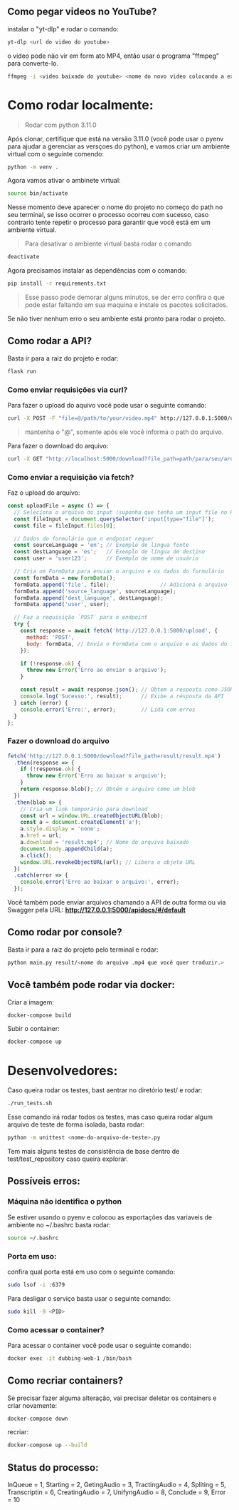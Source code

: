 
## Como pegar videos no YouTube?

instalar o "yt-dlp" e rodar o comando:
```sh
yt-dlp <url do video do youtube>
```

o video pode não vir em form ato MP4, então usar o programa "ffmpeg" para converte-lo.

```sh
ffmpeg -i <video baixado do youtube> <nome do novo video colocando a extenção .mp4>
```

# Como rodar localmente:

> Rodar com python 3.11.0

Após clonar, certifique que está na versão 3.11.0 (você pode usar o pyenv para ajudar a gerenciar as versçoes do python), e vamos criar um ambiente virtual com o seguinte comendo:

```sh
python -m venv .
```

Agora vamos ativar o ambinete virtual:

```sh 
source bin/activate
```

Nesse momento deve aparecer o nome do projeto no começo do path no seu terminal, se isso ocorrer o processo ocorreu com sucesso, caso contrario tente repetir o processo para garantir que você está em um ambiente virtual.

> Para desativar o ambiente virtual basta rodar o comando 
```sh
deactivate
```


Agora precisamos instalar as dependências com o comando:

```sh
pip install -r requirements.txt
```

> Esse passo pode demorar alguns minutos, se der erro confira o que pode estar faltando em sua maquina e instale os pacotes solicitados.

Se não tiver nenhum erro o seu ambiente está pronto para rodar o projeto.

## Como rodar a API?

Basta ir para a raiz do projeto e rodar:

```sh
flask run
```
### Como enviar requisições via curl?

Para fazer o upload do aquivo você pode usar o seguinte comando:

```sh
curl -X POST -F "file=@/path/to/your/video.mp4" http://127.0.0.1:5000/upload
```
> mantenha o "@", somente após ele você informa o path do arquivo.

Para fazer o download do arquivo:

```sh
curl -X GET "http://localhost:5000/download?file_path=path/para/seu/arquivo.txt" -O
```

### Como enviar a requisição via fetch?

Faz o upload do arquivo:

```js
const uploadFile = async () => {
  // Seleciona o arquivo do input (suponha que tenha um input file no HTML)
  const fileInput = document.querySelector('input[type="file"]');
  const file = fileInput.files[0];

  // Dados do formulário que o endpoint requer
  const sourceLanguage = 'en'; // Exemplo de língua fonte
  const destLanguage = 'es';   // Exemplo de língua de destino
  const user = 'user123';      // Exemplo de nome de usuário

  // Cria um FormData para enviar o arquivo e os dados do formulário
  const formData = new FormData();
  formData.append('file', file);                // Adiciona o arquivo
  formData.append('source_language', sourceLanguage);
  formData.append('dest_language', destLanguage);
  formData.append('user', user);

  // Faz a requisição `POST` para o endpoint
  try {
    const response = await fetch('http://127.0.0.1:5000/upload', {
      method: 'POST',
      body: formData, // Envia o FormData com o arquivo e os dados do formulário
    });

    if (!response.ok) {
      throw new Error('Erro ao enviar o arquivo');
    }

    const result = await response.json(); // Obtem a resposta como JSON
    console.log('Sucesso:', result);      // Exibe a resposta da API
  } catch (error) {
    console.error('Erro:', error);        // Lida com erros
  }
};
```

### Fazer o download do arquivo

```js
fetch('http://127.0.0.1:5000/download?file_path=result/result.mp4')
  .then(response => {
    if (!response.ok) {
      throw new Error('Erro ao baixar o arquivo');
    }
    return response.blob(); // Obtém o arquivo como um blob
  })
  .then(blob => {
    // Cria um link temporário para download
    const url = window.URL.createObjectURL(blob);
    const a = document.createElement('a');
    a.style.display = 'none';
    a.href = url;
    a.download = 'result.mp4'; // Nome do arquivo baixado
    document.body.appendChild(a);
    a.click();
    window.URL.revokeObjectURL(url); // Libera o objeto URL
  })
  .catch(error => {
    console.error('Erro ao baixar o arquivo:', error);
  });
```

Você também pode enviar arquivos chamando a API de outra forma ou via Swagger pela URL:
__http://127.0.0.1:5000/apidocs/#/default__


## Como rodar por console?

Basta ir para a raiz do projeto pelo terminal e rodar:

```sh
python main.py result/<nome do arquivo .mp4 que você quer traduzir.>
```

## Você também pode rodar via docker:

Criar a imagem:

```sh
docker-compose build
```

Subir o container:

```sh
docker-compose up
```

# Desenvolvedores:

Caso queira rodar os testes, bast aentrar no diretório test/ e rodar:

```sh
./run_tests.sh
```

Esse comando irá rodar todos os testes, mas caso queira rodar algum arquivo de teste de forma isolada, basta rodar:

```sh
python -m unittest <nome-do-arquivo-de-teste>.py
```

Tem mais alguns testes de consistência de base dentro de test/test_repository caso queira explorar.

## Possíveis erros:

### Máquina não identifica o python

Se estiver usando o pyenv e colocou as exportações das variaveis de ambiente no ~/.bashrc basta rodar:

```sh
source ~/.bashrc
```

### Porta em uso:

confira qual porta está em uso com o seguinte comando:

```sh
sudo lsof -i :6379  
````

Para desligar o serviço basta usar o seguinte comando:

```sh
sudo kill -9 <PID>
```

### Como acessar o container?

Para acessar o container você pode usar o seguinte comando:

```sh
docker exec -it dubbing-web-1 /bin/bash
```

## Como recriar containers?

Se precisar fazer alguma alteração, vai precisar deletar os containers e criar novamente:

```sh
docker-compose down
````

recriar:

```sh
docker-compose up --build
```

## Status do processo:

InQueue = 1,
Starting = 2,
GetingAudio = 3,
TractingAudio = 4,
Spliting = 5,
Transcriptin = 6,
CreatingAudio = 7,
UnifyngAudio = 8,
Conclude = 9,
Error = 10